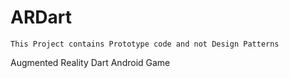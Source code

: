 ARDart
============

```This Project contains Prototype code and not Design Patterns```

Augmented Reality Dart Android Game